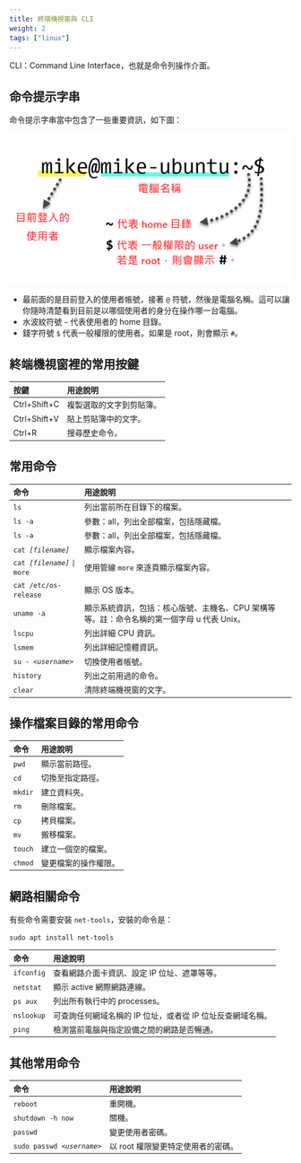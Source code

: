 ```yaml
---
title: 終端機視窗與 CLI
weight: 2
tags: ["linux"]
---
```


CLI：Command Line Interface，也就是命令列操作介面。

## 命令提示字串

命令提示字串當中包含了一些重要資訊，如下圖：

![命令提示字串](images/cmd-prompt.png)

- 最前面的是目前登入的使用者帳號，接著 `@` 符號，然後是電腦名稱。這可以讓你隨時清楚看到目前是以哪個使用者的身分在操作哪一台電腦。
- 水波紋符號 `~` 代表使用者的 home 目錄。
- 錢字符號 `$` 代表一般權限的使用者。如果是 root，則會顯示 `#`。

## 終端機視窗裡的常用按鍵

| 按鍵 | 用途說明 |
|:-----|:-------|
| Ctrl+Shift+C | 複製選取的文字到剪貼簿。 |
| Ctrl+Shift+V | 貼上剪貼簿中的文字。 |
| Ctrl+R | 搜尋歷史命令。|

## 常用命令

| 命令 | 用途說明 |
|:-----|:-------|
| `ls`  | 列出當前所在目錄下的檔案。|
| `ls -a` | 參數：all，列出全部檔案，包括隱藏檔。|
| `ls -a` | 參數：all，列出全部檔案，包括隱藏檔。|
| `cat `*`[filename]`* | 顯示檔案內容。|
| `cat `*`[filename]`* `\| more` | 使用管線 `more` 來逐頁顯示檔案內容。|
| `cat /etc/os-release` | 顯示 OS 版本。 |
| `uname -a` | 顯示系統資訊，包括：核心版號、主機名、CPU 架構等等。註：命令名稱的第一個字母 u 代表 Unix。|
| `lscpu` | 列出詳細 CPU 資訊。|
| `lsmem` | 列出詳細記憶體資訊。|
| `su - `*`<username>`* | 切換使用者帳號。 |
| `history` | 列出之前用過的命令。 |
| `clear` | 清除終端機視窗的文字。|

## 操作檔案目錄的常用命令

| 命令 | 用途說明 |
|:-----|:-------|
| `pwd` | 顯示當前路徑。|
| `cd` | 切換至指定路徑。|
| `mkdir` | 建立資料夾。|
| `rm` | 刪除檔案。|
| `cp` | 拷貝檔案。|
| `mv` | 搬移檔案。|
| `touch` | 建立一個空的檔案。|
| `chmod` | 變更檔案的操作權限。 |

## 網路相關命令

有些命令需要安裝 `net-tools`，安裝的命令是：

```
sudo apt install net-tools
```

| 命令 | 用途說明 |
|:-----|:-------|
| `ifconfig` | 查看網路介面卡資訊、設定 IP 位址、遮罩等等。 |
| `netstat` | 顯示 active 網際網路連線。|
| `ps aux` | 列出所有執行中的 processes。|
| `nslookup` | 可查詢任何網域名稱的 IP 位址，或者從 IP 位址反查網域名稱。|
| `ping` | 檢測當前電腦與指定設備之間的網路是否暢通。|

## 其他常用命令

| 命令 | 用途說明 |
|:-----|:-------|
| `reboot` | 重開機。|
| `shutdown -h now` | 關機。|
| `passwd` | 變更使用者密碼。|
| `sudo passwd `*`<username>`* | 以 root 權限變更特定使用者的密碼。|
